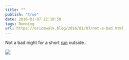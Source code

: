 ```yaml
---
title: ""
publish: "true"
date: 2016-01-07 22:10:50
tags: Running
url: https://ericmwalk.blog/2016/01/07/not-a-bad.html
---
```


Not a bad night for a short [run](https://www.strava.com/activities/469252310) outside..

![](https://ericmwalk.blog/uploads/2022/00daab6319.jpg)